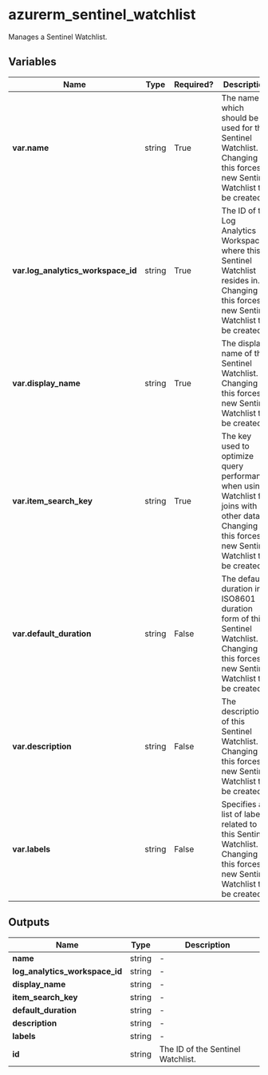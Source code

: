 # azurerm_sentinel_watchlist

Manages a Sentinel Watchlist.

## Variables

| Name | Type | Required? |  Description |
| ---- | ---- | --------- |  ----------- |
| **var.name** | string | True | The name which should be used for this Sentinel Watchlist. Changing this forces a new Sentinel Watchlist to be created. | 
| **var.log_analytics_workspace_id** | string | True | The ID of the Log Analytics Workspace where this Sentinel Watchlist resides in. Changing this forces a new Sentinel Watchlist to be created. | 
| **var.display_name** | string | True | The display name of this Sentinel Watchlist. Changing this forces a new Sentinel Watchlist to be created. | 
| **var.item_search_key** | string | True | The key used to optimize query performance when using Watchlist for joins with other data. Changing this forces a new Sentinel Watchlist to be created. | 
| **var.default_duration** | string | False | The default duration in ISO8601 duration form of this Sentinel Watchlist. Changing this forces a new Sentinel Watchlist to be created. | 
| **var.description** | string | False | The description of this Sentinel Watchlist. Changing this forces a new Sentinel Watchlist to be created. | 
| **var.labels** | string | False | Specifies a list of labels related to this Sentinel Watchlist. Changing this forces a new Sentinel Watchlist to be created. | 



## Outputs

| Name | Type | Description |
| ---- | ---- | --------- | 
| **name** | string  | - | 
| **log_analytics_workspace_id** | string  | - | 
| **display_name** | string  | - | 
| **item_search_key** | string  | - | 
| **default_duration** | string  | - | 
| **description** | string  | - | 
| **labels** | string  | - | 
| **id** | string  | The ID of the Sentinel Watchlist. | 